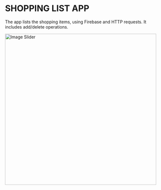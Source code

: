 # SHOPPING LIST APP
The app lists the shopping items, using Firebase and HTTP requests. It includes add/delete operations.

<img src="https://s4.ezgif.com/tmp/ezgif-4-057a34ff9b.gif" alt="Image Slider" width="500">


